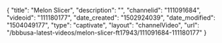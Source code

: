 {
    "title": "Melon Slicer",
    "description": "",
    "channelid": "111091684",
    "videoid": "111180177",
    "date_created": "1502924039",
    "date_modified": "1504049177",
    "type": "captivate",
    "layout": "channelVideo",
    "url": "\/bbbusa-latest-videos\/melon-slicer-ft17943\/111091684-111180177"
}